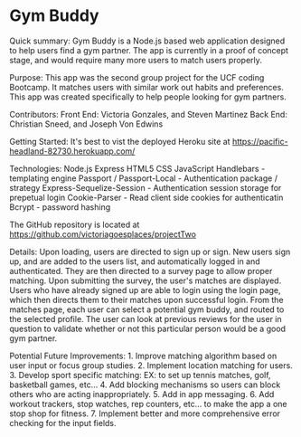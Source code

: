 # Gym Buddy

Quick summary: Gym Buddy is a Node.js based web application designed to help users find a gym partner. The app is currently in a proof of concept stage, and would require many more users to match users properly.

Purpose: This app was the second group project for the UCF coding Bootcamp. It matches users with similar work out habits and preferences. This app was created specifically to help people looking for gym partners.

Contributors:   Front End: Victoria Gonzales, and Steven Martinez
                Back End: Christian Sneed, and Joseph Von Edwins

Getting Started: It's best to vist the deployed Heroku site at https://pacific-headland-82730.herokuapp.com/

Technologies:   Node.js
                Express
                HTML5
                CSS
                JavaScript
                Handlebars - templating engine
                Passport / Passport-Local - Authentication package / strategy
                Express-Sequelize-Session - Authentication session storage for prepetual login
                Cookie-Parser - Read client side cookies for authenticatin
                Bcrypt - password hashing

The GitHub repository is located at https://github.com/victoriagoesplaces/projectTwo

Details: Upon loading, users are directed to sign up or sign. New users sign up, and are added to the users list, and automatically logged in and authenticated. They are then directed to a survey page to allow proper matching. Upon submitting the survey, the user's matches are displayed. Users who have already signed up are able to login using the login page, which then directs them to their matches upon successful login. From the matches page, each user can select a potential gym buddy, and routed to the selected profile. The user can look at previous reviews for the user in question to validate whether or not this particular person would be a good gym partner.

Potential Future Improvements: 
        1. Improve matching algorithm based on user input or focus group studies.
        2. Implement location matching for users.
        3. Develop sport specific matching: EX: to set up tennis matches, golf, basketball games, etc...
        4. Add blocking mechanisms so users can block others who are acting inappropriately.
        5. Add in app messaging.
        6. Add workout trackers, stop watches, rep counters, etc... to make the app a one stop shop for fitness.
        7. Implement better and more comprehensive error checking for the input fields.